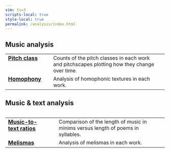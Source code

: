 ```yaml
---
vim: ts=3
scripts-local: true
style-local: true
permalink: /analysis/index.html
---
```



<style>
table.listing tr, table.listing td {
	vertical-align: top;
	padding-right: 30px;
	padding-botom: 10px;
}

table.listing td:first-child {
	font-size: 110%;
	font-weight: bold;
}

table.listing td:first-child {
	display: list-item;        
	list-style-type: disc;    
	list-style-position: outside;
}

</style>

<h2> Music analysis </h2>


<table class="listing">

<tr>
	<td>
	<a href="pitch-class">Pitch class</a>
	</td> 
	<td>
		Counts of the pitch classes in each work and
		pitchscapes plotting how they change over time.
	</td>
</tr>

<tr>
	<td>
	<a href="homophony">Homophony</a>
	</td> 
	<td>
		Analysis of homophonic textures in each work.
	</td>
</tr>

<table>
	

<h2> Music &amp; text analysis </h2>

<table class="listing">

<tr>
	<td>
	<a href="syllable">Music-to-text ratios</a>
	</td> 
	<td>
		Comparison of the length of music in minims versus length of poems in syllables.
	</td>
</tr>

<tr>
	<td>
	<a href="melisma">Melismas</a>
	</td> 
	<td>
		Analysis of melismas in each work.
	</td>
</tr>

</table>



